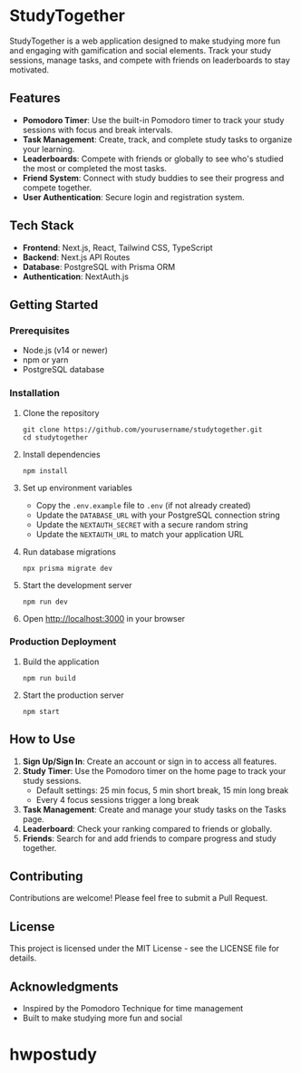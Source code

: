 # StudyTogether

StudyTogether is a web application designed to make studying more fun and engaging with gamification and social elements. Track your study sessions, manage tasks, and compete with friends on leaderboards to stay motivated.

## Features

- **Pomodoro Timer**: Use the built-in Pomodoro timer to track your study sessions with focus and break intervals.
- **Task Management**: Create, track, and complete study tasks to organize your learning.
- **Leaderboards**: Compete with friends or globally to see who's studied the most or completed the most tasks.
- **Friend System**: Connect with study buddies to see their progress and compete together.
- **User Authentication**: Secure login and registration system.

## Tech Stack

- **Frontend**: Next.js, React, Tailwind CSS, TypeScript
- **Backend**: Next.js API Routes
- **Database**: PostgreSQL with Prisma ORM
- **Authentication**: NextAuth.js

## Getting Started

### Prerequisites

- Node.js (v14 or newer)
- npm or yarn
- PostgreSQL database

### Installation

1. Clone the repository
   ```
   git clone https://github.com/yourusername/studytogether.git
   cd studytogether
   ```

2. Install dependencies
   ```
   npm install
   ```

3. Set up environment variables
   - Copy the `.env.example` file to `.env` (if not already created)
   - Update the `DATABASE_URL` with your PostgreSQL connection string
   - Update the `NEXTAUTH_SECRET` with a secure random string
   - Update the `NEXTAUTH_URL` to match your application URL

4. Run database migrations
   ```
   npx prisma migrate dev
   ```

5. Start the development server
   ```
   npm run dev
   ```

6. Open [http://localhost:3000](http://localhost:3000) in your browser

### Production Deployment

1. Build the application
   ```
   npm run build
   ```

2. Start the production server
   ```
   npm start
   ```

## How to Use

1. **Sign Up/Sign In**: Create an account or sign in to access all features.
2. **Study Timer**: Use the Pomodoro timer on the home page to track your study sessions.
   - Default settings: 25 min focus, 5 min short break, 15 min long break
   - Every 4 focus sessions trigger a long break
3. **Task Management**: Create and manage your study tasks on the Tasks page.
4. **Leaderboard**: Check your ranking compared to friends or globally.
5. **Friends**: Search for and add friends to compare progress and study together.

## Contributing

Contributions are welcome! Please feel free to submit a Pull Request.

## License

This project is licensed under the MIT License - see the LICENSE file for details.

## Acknowledgments

- Inspired by the Pomodoro Technique for time management
- Built to make studying more fun and social
# hwpostudy
